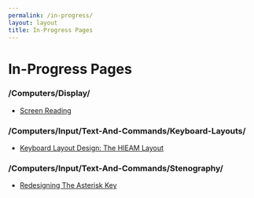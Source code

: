 ```yaml
---
permalink: /in-progress/
layout: layout
title: In-Progress Pages
---
```


<h1 class="center"> In-Progress Pages </h1>

### /Computers/Display/

- [Screen Reading](https://steventammen.com/computers/display/screen-reading/)

### /Computers/Input/Text-And-Commands/Keyboard-Layouts/

- [Keyboard Layout Design: The HIEAM Layout](https://steventammen.com/computers/input/text-and-commands/typing/keyboard-layouts/)

### /Computers/Input/Text-And-Commands/Stenography/

- [Redesigning The Asterisk Key](https://steventammen.com/computers/input/text-and-commands/stenography/redesigning-the-asterisk-key/)
